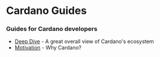 # Cardano Guides

### Guides for Cardano developers

- [Deep Dive] - A great overall view of Cardano's ecosystem
- [Motivation] - Why Cardano?

[deep dive]: https://coinmarketcap.com/alexandria/article/a-deep-dive-into-cardano
[motivation]: https://why.cardano.org/en/introduction/motivation/
